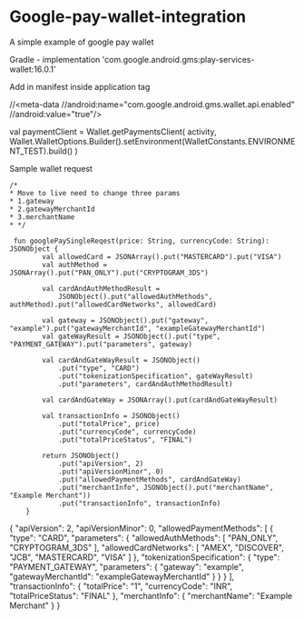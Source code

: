 # Google-pay-wallet-integration
A simple example of google pay wallet

Gradle - implementation 'com.google.android.gms:play-services-wallet:16.0.1'

 Add in manifest inside application tag

//<meta-data  //android:name="com.google.android.gms.wallet.api.enabled"  //android:value="true"/>

 val paymentClient = Wallet.getPaymentsClient(
            activity,
            Wallet.WalletOptions.Builder().setEnvironment(WalletConstants.ENVIRONMENT_TEST).build()
        )

Sample wallet request

    /*
    * Move to live need to change three params
    * 1.gateway
    * 2.gatewayMerchantId
    * 3.merchantName
    * */

     fun googlePaySingleReqest(price: String, currencyCode: String): JSONObject {
            val allowedCard = JSONArray().put("MASTERCARD").put("VISA")
            val authMethod = JSONArray().put("PAN_ONLY").put("CRYPTOGRAM_3DS")

            val cardAndAuthMethodResult =
                JSONObject().put("allowedAuthMethods", authMethod).put("allowedCardNetworks", allowedCard)

            val gateway = JSONObject().put("gateway", "example").put("gatewayMerchantId", "exampleGatewayMerchantId")
            val gateWayResult = JSONObject().put("type", "PAYMENT_GATEWAY").put("parameters", gateway)

            val cardAndGateWayResult = JSONObject()
                .put("type", "CARD")
                .put("tokenizationSpecification", gateWayResult)
                .put("parameters", cardAndAuthMethodResult)

            val cardAndGateWay = JSONArray().put(cardAndGateWayResult)

            val transactionInfo = JSONObject()
                .put("totalPrice", price)
                .put("currencyCode", currencyCode)
                .put("totalPriceStatus", "FINAL")

            return JSONObject()
                .put("apiVersion", 2)
                .put("apiVersionMinor", 0)
                .put("allowedPaymentMethods", cardAndGateWay)
                .put("merchantInfo", JSONObject().put("merchantName", "Example Merchant"))
                .put("transactionInfo", transactionInfo)
        }





{
      "apiVersion": 2,
      "apiVersionMinor": 0,
      "allowedPaymentMethods": [
      {
          "type": "CARD",
          "parameters": {
          "allowedAuthMethods": [
          "PAN_ONLY",
          "CRYPTOGRAM_3DS"
          ],
          "allowedCardNetworks": [
          "AMEX",
          "DISCOVER",
          "JCB",
          "MASTERCARD",
          "VISA"
          ]
      },
          "tokenizationSpecification": {
          "type": "PAYMENT_GATEWAY",
          "parameters": {
          "gateway": "example",
          "gatewayMerchantId": "exampleGatewayMerchantId"
      }
      }
      }
      ],
      "transactionInfo": {
      "totalPrice": "1",
      "currencyCode": "INR",
      "totalPriceStatus": "FINAL"
  },
      "merchantInfo": {
      "merchantName": "Example Merchant"
  }
  }
